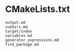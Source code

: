# CMakeLists.txt

```{toctree}
output.md
subdirs.md
target/index
variables.md
generator_expressions.md
find_package.md
```
